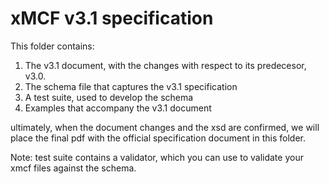 # xMCF v3.1 specification

This folder contains:

1. The v3.1 document, with the changes with respect to its predecesor, v3.0.
2. The schema file that captures the v3.1 specification 
3. A test suite, used to develop the schema
4. Examples that accompany the v3.1 document

ultimately, when the document changes and the xsd are confirmed, we will place the final pdf with the official specification document in this folder.

Note: test suite contains a validator, which you can use to validate your xmcf files against the schema.
